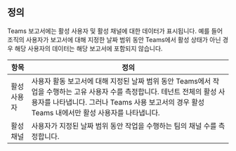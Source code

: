 ## <a name="definitions"></a>정의

Teams 보고서에는 활성 사용자 및 활성 채널에 대한 데이터가 표시됩니다. 예를 들어 조직의 사용자가 보고서에 대해 지정한 날짜 범위 동안 Teams에서 활성 상태가 아닌 경우 해당 사용자의 데이터는 해당 보고서에 포함되지 않습니다.

|항목  |정의  |
|---------|---------|
|활성 사용자     |사용자 활동 보고서에 대해 지정된 날짜 범위 동안 Teams에서 작업을 수행하는 고유 사용자 수를 측정합니다. 테넌트 전체의 활성 사용자를 나타냅니다. 그러나 Teams 사용 보고서의 경우 활성 Teams 내에서만 활성 사용자를 나타냅니다.    |
|활성 채널    |사용자가 지정된 날짜 범위 동안 작업을 수행하는 팀의 채널 수를 측정합니다.           |
